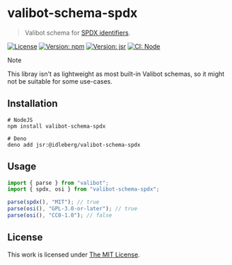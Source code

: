 # valibot-schema-spdx

> Valibot schema for [SPDX identifiers](https://spdx.github.io/).

[![License](https://img.shields.io/github/license/idleberg/valibot-schemas?color=blue&style=for-the-badge)](https://github.com/idleberg/valibot-schemas/blob/main/LICENSE)
[![Version: npm](https://img.shields.io/npm/v/valibot-schema-spdx?style=for-the-badge)](https://www.npmjs.org/package/valibot-schema-spdx)
[![Version: jsr](https://img.shields.io/jsr/v/@idleberg/valibot-schema-spdx?style=for-the-badge)](https://jsr.io/@idleberg/valibot-schema-spdx)
[![CI: Node](https://img.shields.io/github/actions/workflow/status/idleberg/valibot-schemas/node.yml?logo=nodedotjs&logoColor=white&style=for-the-badge)](https://github.com/idleberg/valibot-schemas/actions/workflows/node.yml)

> [!NOTE]
> This libray isn't as lightweight as most built-in Valibot schemas, so it might not be suitable for some use-cases.

## Installation

```shell
# NodeJS
npm install valibot-schema-spdx

# Deno
deno add jsr:@idleberg/valibot-schema-spdx
```

## Usage

```javascript
import { parse } from "valibot";
import { spdx, osi } from "valibot-schema-spdx";

parse(spdx(), "MIT"); // true
parse(osi(), "GPL-3.0-or-later"); // true
parse(osi(), "CC0-1.0"); // false
```

## License

This work is licensed under [The MIT License](LICENSE).
